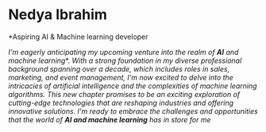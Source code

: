 

#  **Nedya Ibrahim** 

*Aspiring AI & Machine learning developer

*I'm eagerly anticipating my upcoming venture into the realm of **AI** and machine learning**. *With a strong foundation in my diverse professional background spanning over a decade, which includes roles in sales, marketing, and event management, I'm now excited to delve into the intricacies of artificial intelligence and the complexities of machine learning algorithms. This new chapter promises to be an exciting exploration of cutting-edge technologies that are reshaping industries and offering innovative solutions. I'm ready to embrace the challenges and opportunities that the world of **AI and machine learning** has in store for me*